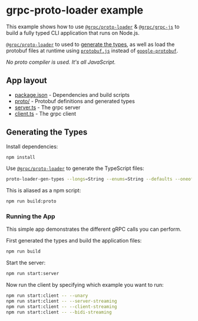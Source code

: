 # grpc-proto-loader example

This example shows how to use [`@grpc/proto-loader`](https://www.npmjs.com/package/@grpc/proto-loader) & [`@grpc/grpc-js`](https://www.npmjs.com/package/@grpc/grpc-js) to build a fully typed CLI application that runs on Node.js.

[`@grpc/proto-loader`](https://www.npmjs.com/package/@grpc/proto-loader) to used to [generate the types](https://github.com/grpc/grpc-node/pull/1474), as well as load the protobuf files at runtime using [`protobuf.js`](https://www.npmjs.com/package/protobufjs) instead of [`google-protobuf`](https://www.npmjs.com/package/google-protobuf).

_No proto compiler is used. It's all JavaScript._

## App layout

- [package.json](./package.json) - Dependencies and build scripts
- [proto/](./proto/) - Protobuf definitions and generated types
- [server.ts](./server.ts) - The grpc server
- [client.ts](./client.ts) - The grpc client

## Generating the Types

Install dependencies:

```sh
npm install
```

Use [`@grpc/proto-loader`](https://www.npmjs.com/package/@grpc/proto-loader) to generate the TypeScript files:

```sh
proto-loader-gen-types --longs=String --enums=String --defaults --oneofs --grpcLib=@grpc/grpc-js --outDir=proto/ proto/*.proto
```

This is aliased as a npm script:

```sh
npm run build:proto
```

### Running the App

This simple app demonstrates the different gRPC calls you can perform.

First generated the types and build the application files:

```sh
npm run build
```

Start the server:

```sh
npm run start:server
```

Now run the client by specifying which example you want to run:

```bash
npm run start:client -- --unary
npm run start:client -- --server-streaming
npm run start:client -- --client-streaming
npm run start:client -- --bidi-streaming
```
